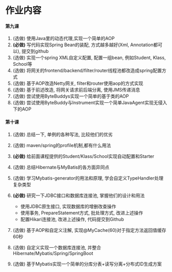 # 作业内容

#### 第九课

1. (选做) 使用Java里的动态代理,实现一个简单的AOP
2. **(必做)** 写代码实现Spring Bean的装配, 方式越多越好(Xml, Annotation都可以), 提交到github
3. (选做) 实现一个spring XML自定义配置, 配置一组bean, 例如Student, Klass, School等
4. (选做) 将网关的frontend/backend/filter/router线程池都改造成spring配置方式
5. (选做) 基于AOP改造Netty网关, filter和router使用aop的方式实现
6. (选做) 基于前述改造, 将网关请求前后端分离, 使用JMS传递消息
7. (选做) 尝试使用ByteBuddys实现一个简单的基于类的AOP
8. (选做) 尝试使用ByteBuddy与Instrument实现一个简单JavaAgent实现无侵入下的AOP

#### 第十课

1. (选做) 总结一下, 单例的各种写法, 比较他们的优劣
2. (选做) maven/spring的profile机制,都有什么用法
3. **(必做)** 给前面课程提供的Student/Klass/School实现自动配置和Starter
4. (选做) 总结Hibernate与MyBatis的各方面异同点
5. (选做) 学习Mybatis-generator的用法和原理, 学会自定义TypeHandler处理复杂类型
6. **(必做)** 研究一下JDBC接口和数据库连接池, 掌握他们的设计和用法
    
    * 使用JDBC原生接口, 实现数据库的增删改查操作
    * 使用事务, PrepareStatement方式, 批处理方式, 改进上述操作
    * 配置Hikari连接池, 改进上述操作, 代码提交到Github
    
7. (选做) 基于AOP和自定义注解, 实现@MyCache(60)对于指定方法返回值缓存60秒
8. (选做) 自定义实现一个数据库连接池, 并整合Hibernate/Mybatis/Spring/SpringBoot
9. (选做) 基于Mybatis实现一个简单的分库分表+读写分离+分布式ID生成方案